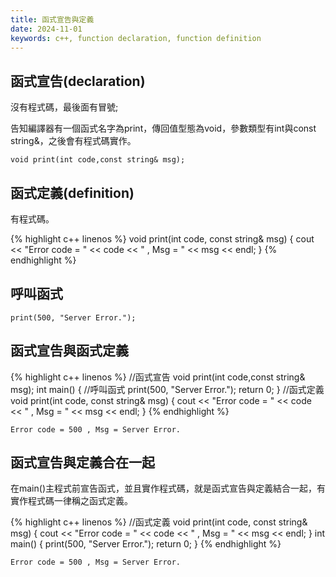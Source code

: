 ```yaml
---
title: 函式宣告與定義
date: 2024-11-01
keywords: c++, function declaration, function definition
---
```


## 函式宣告(declaration)

沒有程式碼，最後面有冒號;

告知編譯器有一個函式名字為print，傳回值型態為void，參數類型有int與const string&，之後會有程式碼實作。

```
void print(int code,const string& msg);
```

## 函式定義(definition)

有程式碼。

{% highlight c++ linenos %}
void print(int code, const string& msg) {
    cout << "Error code = " << code << " , Msg = " << msg << endl;
}
{% endhighlight %}

## 呼叫函式

```
print(500, "Server Error.");
```

## 函式宣告與函式定義

{% highlight c++ linenos %}
//函式宣告
void print(int code,const string& msg);
int main() {
	//呼叫函式
    print(500, "Server Error.");
    return 0;
}
//函式定義
void print(int code, const string& msg) {
    cout << "Error code = " << code << " , Msg = " << msg << endl;
}
{% endhighlight %}

```
Error code = 500 , Msg = Server Error.
```

## 函式宣告與定義合在一起

在main()主程式前宣告函式，並且實作程式碼，就是函式宣告與定義結合一起，有實作程式碼一律稱之函式定義。

{% highlight c++ linenos %}
//函式定義
void print(int code, const string& msg) {
    cout << "Error code = " << code << " , Msg = " << msg << endl;
}
int main() {
    print(500, "Server Error.");
    return 0;
}
{% endhighlight %}

```
Error code = 500 , Msg = Server Error.
```